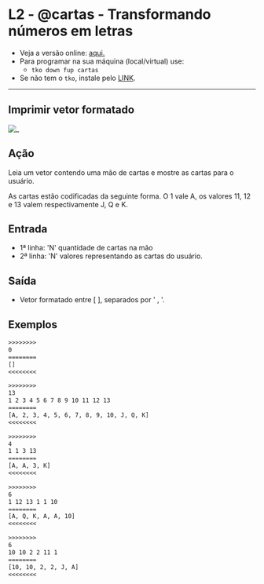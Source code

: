 # L2 - @cartas - Transformando números em letras

- Veja a versão online: [aqui.](https://github.com/qxcodefup/arcade/blob/master/base/cartas/Readme.md)
- Para programar na sua máquina (local/virtual) use:
  - `tko down fup cartas`
- Se não tem o `tko`, instale pelo [LINK](https://github.com/senapk/tko#tko).

---

## Imprimir vetor formatado

![_](https://raw.githubusercontent.com/qxcodefup/arcade/master/base/cartas/cover.jpg)

## Ação

Leia um vetor contendo uma mão de cartas e mostre as cartas para o usuário.

As cartas estão codificadas da seguinte forma. O 1 vale A, os valores 11, 12 e 13 valem respectivamente J, Q e K.

## Entrada

- 1ª linha: 'N' quantidade de cartas na mão
- 2ª linha: 'N' valores representando as cartas do usuário.

## Saída

- Vetor formatado entre [ ], separados por ' , '.

## Exemplos

``` txt
>>>>>>>>
0
========
[]
<<<<<<<<

>>>>>>>>
13
1 2 3 4 5 6 7 8 9 10 11 12 13
========
[A, 2, 3, 4, 5, 6, 7, 8, 9, 10, J, Q, K]
<<<<<<<<

>>>>>>>>
4
1 1 3 13
========
[A, A, 3, K]
<<<<<<<<

>>>>>>>>
6
1 12 13 1 1 10
========
[A, Q, K, A, A, 10]
<<<<<<<<

>>>>>>>>
6
10 10 2 2 11 1
========
[10, 10, 2, 2, J, A]
<<<<<<<<
```
